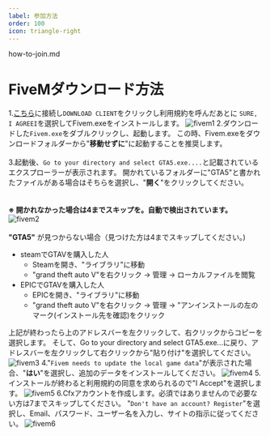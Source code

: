 ```yaml
---
label: 参加方法
order: 100
icon: triangle-right
---
```


how-to-join.md

# FiveMダウンロード方法
1.[こちら](http://fivem.net/)に接続し`DOWNLOAD CLIENT`をクリックし利用規約を呼んだあとに
`SURE, I AGREEI`を選択してFivem.exeをインストールします。
![fivem1](https://github.com/user-attachments/assets/3fb35d63-e6de-4185-9155-1e098ce88aaf)
2.ダウンロードした`Fivem.exe`をダブルクリックし、起動します。
この時、Fivem.exeをダウンロードフォルダーから"**移動せずに**"に起動することを推奨します。
<br>
<br>
3.起動後、`Go to your directory and select GTA5.exe....`と記載されているエクスプローラーが表示されます。
開かれているフォルダーに"GTA5"と書かれたファイルがある場合はそちらを選択し、"**開く**"をクリックしてください。  
<br>
<br>
**※ 開かれなかった場合は4までスキップを。自動で検出されています。**
![fivem2](https://github.com/user-attachments/assets/1e2809be-749b-4f30-acdf-96820aa75bed)
<br>
<br>
**"GTA5"** が見つからない場合（見つけた方は4までスキップしてください。)  
* steamでGTAVを購入した人
    * Steamを開き、"ライブラリ"に移動
    * "grand theft auto V"を右クリック → 管理 → ローカルファイルを閲覧  
* EPICでGTAVを購入した人
    * EPICを開き、"ライブラリ"に移動
    * "grand theft auto V"を右クリック → 管理 → "アンインストールの左のマーク(インストール先を確認)をクリック

上記が終わったら上のアドレスバーを左クリックして、右クリックからコピーを選択します。
そして、Go to your directory and select GTA5.exe...に戻り、アドレスバーを左クリックして右クリックから"貼り付け"を選択してください。
![fivem3](https://github.com/user-attachments/assets/91a4a878-545b-489f-bfa4-dabf5f23aa42) 
4."`Fivem needs to update the local game data`"が表示された場合、"**はい**"を選択し、追加のデータをインストールしてください。 
![fivem4](https://github.com/user-attachments/assets/0d5673f2-38af-4b9d-9f89-4b5d52d3324d)
5.インストールが終わると利用規約の同意を求められるので"I Accept"を選択します。 
![fivem5](https://github.com/user-attachments/assets/4b3f7088-c94e-4094-9a48-e062559f4597) 
6.Cfxアカウントを作成します。必須ではありませんので必要ない方は7までスキップしてください。
"`Don't have an account? Register`"を選択し、Email、パスワード、ユーザー名を入力し、サイトの指示に従ってください。
![fivem6](https://github.com/user-attachments/assets/06e41421-86f2-412b-92f6-128ec5fbdb62)
